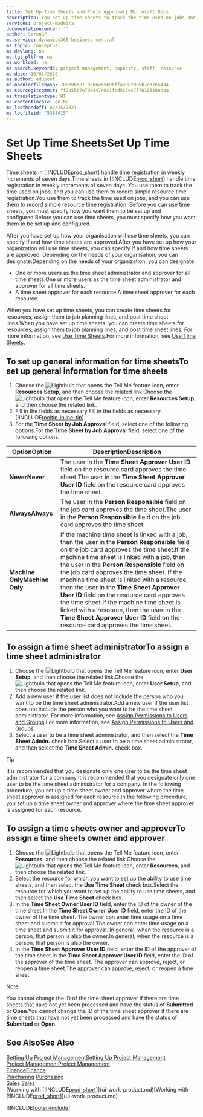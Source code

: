 ```yaml
---
title: Set Up Time Sheets and Their Approval| Microsoft Docs
description: You set up time sheets to track the time used on jobs and using resources, helping you with project management, staffing, and capacity
services: project-madeira
documentationcenter: ''
author: SorenGP
ms.service: dynamics365-business-central
ms.topic: conceptual
ms.devlang: na
ms.tgt_pltfrm: na
ms.workload: na
ms.search.keywords: project management, capacity, staff, resource
ms.date: 10/01/2020
ms.author: edupont
ms.openlocfilehash: 7851966211a666e6569bffa3082d05b7c3765434
ms.sourcegitcommit: ff2b55b7e790447e0c1fcd5c2ec7f7610338ebaa
ms.translationtype: HT
ms.contentlocale: en-NZ
ms.lasthandoff: 02/15/2021
ms.locfileid: "5388415"
---
```

# <a name="set-up-time-sheets"></a><span data-ttu-id="c8232-103">Set Up Time Sheets</span><span class="sxs-lookup"><span data-stu-id="c8232-103">Set Up Time Sheets</span></span>
<span data-ttu-id="c8232-104">Time sheets in [!INCLUDE[prod_short](includes/prod_short.md)] handle time registration in weekly increments of seven days.</span><span class="sxs-lookup"><span data-stu-id="c8232-104">Time sheets in [!INCLUDE[prod_short](includes/prod_short.md)] handle time registration in weekly increments of seven days.</span></span> <span data-ttu-id="c8232-105">You use them to track the time used on jobs, and you can use them to record simple resource time registration.</span><span class="sxs-lookup"><span data-stu-id="c8232-105">You use them to track the time used on jobs, and you can use them to record simple resource time registration.</span></span> <span data-ttu-id="c8232-106">Before you can use time sheets, you must specify how you want them to be set up and configured.</span><span class="sxs-lookup"><span data-stu-id="c8232-106">Before you can use time sheets, you must specify how you want them to be set up and configured.</span></span>

<span data-ttu-id="c8232-107">After you have set up how your organisation will use time sheets, you can specify if and how time sheets are approved.</span><span class="sxs-lookup"><span data-stu-id="c8232-107">After you have set up how your organization will use time sheets, you can specify if and how time sheets are approved.</span></span> <span data-ttu-id="c8232-108">Depending on the needs of your organisation, you can designate:</span><span class="sxs-lookup"><span data-stu-id="c8232-108">Depending on the needs of your organization, you can designate:</span></span>

* <span data-ttu-id="c8232-109">One or more users as the time sheet administrator and approver for all time sheets.</span><span class="sxs-lookup"><span data-stu-id="c8232-109">One or more users as the time sheet administrator and approver for all time sheets.</span></span>
* <span data-ttu-id="c8232-110">A time sheet approver for each resource.</span><span class="sxs-lookup"><span data-stu-id="c8232-110">A time sheet approver for each resource.</span></span>

<span data-ttu-id="c8232-111">When you have set up time sheets, you can create time sheets for resources, assign them to job planning lines, and post time sheet lines.</span><span class="sxs-lookup"><span data-stu-id="c8232-111">When you have set up time sheets, you can create time sheets for resources, assign them to job planning lines, and post time sheet lines.</span></span> <span data-ttu-id="c8232-112">For more information, see [Use Time Sheets](projects-how-use-time-sheets.md).</span><span class="sxs-lookup"><span data-stu-id="c8232-112">For more information, see [Use Time Sheets](projects-how-use-time-sheets.md).</span></span>

## <a name="to-set-up-general-information-for-time-sheets"></a><span data-ttu-id="c8232-113">To set up general information for time sheets</span><span class="sxs-lookup"><span data-stu-id="c8232-113">To set up general information for time sheets</span></span>
1. <span data-ttu-id="c8232-114">Choose the ![Lightbulb that opens the Tell Me feature](media/ui-search/search_small.png "Tell me what you want to do") icon, enter **Resources Setup**, and then choose the related link.</span><span class="sxs-lookup"><span data-stu-id="c8232-114">Choose the ![Lightbulb that opens the Tell Me feature](media/ui-search/search_small.png "Tell me what you want to do") icon, enter **Resources Setup**, and then choose the related link.</span></span>  
2. <span data-ttu-id="c8232-115">Fill in the fields as necessary.</span><span class="sxs-lookup"><span data-stu-id="c8232-115">Fill in the fields as necessary.</span></span> [!INCLUDE[tooltip-inline-tip](includes/tooltip-inline-tip_md.md)]
3. <span data-ttu-id="c8232-116">For the **Time Sheet by Job Approval** field, select one of the following options.</span><span class="sxs-lookup"><span data-stu-id="c8232-116">For the **Time Sheet by Job Approval** field, select one of the following options.</span></span>

| <span data-ttu-id="c8232-117">Option</span><span class="sxs-lookup"><span data-stu-id="c8232-117">Option</span></span> | <span data-ttu-id="c8232-118">Description</span><span class="sxs-lookup"><span data-stu-id="c8232-118">Description</span></span> |
| --- | --- |
| <span data-ttu-id="c8232-119">**Never**</span><span class="sxs-lookup"><span data-stu-id="c8232-119">**Never**</span></span> |<span data-ttu-id="c8232-120">The user in the **Time Sheet Approver User ID** field on the resource card approves the time sheet.</span><span class="sxs-lookup"><span data-stu-id="c8232-120">The user in the **Time Sheet Approver User ID** field on the resource card approves the time sheet.</span></span> |
| <span data-ttu-id="c8232-121">**Always**</span><span class="sxs-lookup"><span data-stu-id="c8232-121">**Always**</span></span> |<span data-ttu-id="c8232-122">The user in the **Person Responsible** field on the job card approves the time sheet.</span><span class="sxs-lookup"><span data-stu-id="c8232-122">The user in the **Person Responsible** field on the job card approves the time sheet.</span></span> |
| <span data-ttu-id="c8232-123">**Machine Only**</span><span class="sxs-lookup"><span data-stu-id="c8232-123">**Machine Only**</span></span> |<span data-ttu-id="c8232-124">If the machine time sheet is linked with a job, then the user in the **Person Responsible** field on the job card approves the time sheet.</span><span class="sxs-lookup"><span data-stu-id="c8232-124">If the machine time sheet is linked with a job, then the user in the **Person Responsible** field on the job card approves the time sheet.</span></span> <span data-ttu-id="c8232-125">If the machine time sheet is linked with a resource, then the user in the **Time Sheet Approver User ID** field on the resource card approves the time sheet.</span><span class="sxs-lookup"><span data-stu-id="c8232-125">If the machine time sheet is linked with a resource, then the user in the **Time Sheet Approver User ID** field on the resource card approves the time sheet.</span></span> |

## <a name="to-assign-a-time-sheet-administrator"></a><span data-ttu-id="c8232-126">To assign a time sheet administrator</span><span class="sxs-lookup"><span data-stu-id="c8232-126">To assign a time sheet administrator</span></span>
1. <span data-ttu-id="c8232-127">Choose the ![Lightbulb that opens the Tell Me feature](media/ui-search/search_small.png "Tell me what you want to do") icon, enter **User Setup**, and then choose the related link.</span><span class="sxs-lookup"><span data-stu-id="c8232-127">Choose the ![Lightbulb that opens the Tell Me feature](media/ui-search/search_small.png "Tell me what you want to do") icon, enter **User Setup**, and then choose the related link.</span></span>  
2. <span data-ttu-id="c8232-128">Add a new user if the user list does not include the person who you want to be the time sheet administrator.</span><span class="sxs-lookup"><span data-stu-id="c8232-128">Add a new user if the user list does not include the person who you want to be the time sheet administrator.</span></span> <span data-ttu-id="c8232-129">For more information, see [Assign Permissions to Users and Groups](ui-define-granular-permissions.md).</span><span class="sxs-lookup"><span data-stu-id="c8232-129">For more information, see [Assign Permissions to Users and Groups](ui-define-granular-permissions.md).</span></span>
3. <span data-ttu-id="c8232-130">Select a user to be a time sheet administrator, and then select the **Time Sheet Admin.** check box.</span><span class="sxs-lookup"><span data-stu-id="c8232-130">Select a user to be a time sheet administrator, and then select the **Time Sheet Admin.** check box.</span></span>  

> [!TIP]  
>   <span data-ttu-id="c8232-131">It is recommended that you designate only one user to be the time sheet administrator for a company.</span><span class="sxs-lookup"><span data-stu-id="c8232-131">It is recommended that you designate only one user to be the time sheet administrator for a company.</span></span> <span data-ttu-id="c8232-132">In the following procedure, you set up a time sheet owner and approver where the time sheet approver is assigned for each resource.</span><span class="sxs-lookup"><span data-stu-id="c8232-132">In the following procedure, you set up a time sheet owner and approver where the time sheet approver is assigned for each resource.</span></span>  

## <a name="to-assign-a-time-sheets-owner-and-approver"></a><span data-ttu-id="c8232-133">To assign a time sheets owner and approver</span><span class="sxs-lookup"><span data-stu-id="c8232-133">To assign a time sheets owner and approver</span></span>
1. <span data-ttu-id="c8232-134">Choose the ![Lightbulb that opens the Tell Me feature](media/ui-search/search_small.png "Tell me what you want to do") icon, enter **Resources**, and then choose the related link.</span><span class="sxs-lookup"><span data-stu-id="c8232-134">Choose the ![Lightbulb that opens the Tell Me feature](media/ui-search/search_small.png "Tell me what you want to do") icon, enter **Resources**, and then choose the related link.</span></span>
2. <span data-ttu-id="c8232-135">Select the resource for which you want to set up the ability to use time sheets, and then select the **Use Time Sheet** check box.</span><span class="sxs-lookup"><span data-stu-id="c8232-135">Select the resource for which you want to set up the ability to use time sheets, and then select the **Use Time Sheet** check box.</span></span>  
3. <span data-ttu-id="c8232-136">In the **Time Sheet Owner User ID** field, enter the ID of the owner of the time sheet.</span><span class="sxs-lookup"><span data-stu-id="c8232-136">In the **Time Sheet Owner User ID** field, enter the ID of the owner of the time sheet.</span></span> <span data-ttu-id="c8232-137">The owner can enter time usage on a time sheet and submit it for approval.</span><span class="sxs-lookup"><span data-stu-id="c8232-137">The owner can enter time usage on a time sheet and submit it for approval.</span></span> <span data-ttu-id="c8232-138">In general, when the resource is a person, that person is also the owner.</span><span class="sxs-lookup"><span data-stu-id="c8232-138">In general, when the resource is a person, that person is also the owner.</span></span>  
4. <span data-ttu-id="c8232-139">In the **Time Sheet Approver User ID** field, enter the ID of the approver of the time sheet.</span><span class="sxs-lookup"><span data-stu-id="c8232-139">In the **Time Sheet Approver User ID** field, enter the ID of the approver of the time sheet.</span></span> <span data-ttu-id="c8232-140">The approver can approve, reject, or reopen a time sheet.</span><span class="sxs-lookup"><span data-stu-id="c8232-140">The approver can approve, reject, or reopen a time sheet.</span></span>  

> [!NOTE]  
>   <span data-ttu-id="c8232-141">You cannot change the ID of the time sheet approver if there are time sheets that have not yet been processed and have the status of **Submitted** or **Open**.</span><span class="sxs-lookup"><span data-stu-id="c8232-141">You cannot change the ID of the time sheet approver if there are time sheets that have not yet been processed and have the status of **Submitted** or **Open**.</span></span>

## <a name="see-also"></a><span data-ttu-id="c8232-142">See Also</span><span class="sxs-lookup"><span data-stu-id="c8232-142">See Also</span></span>
[<span data-ttu-id="c8232-143">Setting Up Project Management</span><span class="sxs-lookup"><span data-stu-id="c8232-143">Setting Up Project Management</span></span>](projects-setup-projects.md)  
[<span data-ttu-id="c8232-144">Project Management</span><span class="sxs-lookup"><span data-stu-id="c8232-144">Project Management</span></span>](projects-manage-projects.md)  
[<span data-ttu-id="c8232-145">Finance</span><span class="sxs-lookup"><span data-stu-id="c8232-145">Finance</span></span>](finance.md)  
<span data-ttu-id="c8232-146">[Purchasing](purchasing-manage-purchasing.md)       </span><span class="sxs-lookup"><span data-stu-id="c8232-146">[Purchasing](purchasing-manage-purchasing.md)       </span></span>  
<span data-ttu-id="c8232-147">[Sales](sales-manage-sales.md)    </span><span class="sxs-lookup"><span data-stu-id="c8232-147">[Sales](sales-manage-sales.md)    </span></span>  
<span data-ttu-id="c8232-148">[Working with [!INCLUDE[prod_short](includes/prod_short.md)]](ui-work-product.md)</span><span class="sxs-lookup"><span data-stu-id="c8232-148">[Working with [!INCLUDE[prod_short](includes/prod_short.md)]](ui-work-product.md)</span></span>  


[!INCLUDE[footer-include](includes/footer-banner.md)]